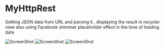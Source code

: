 # MyHttpRest
Getting JSON data from URL and parsing it , displaying the result in recycler view also using Facebook shimmer placeholder effect in the time of loading data 

![ScreenShot](https://image.ibb.co/i1O1W6/1_screenmyhhtp.png)
![ScreenShot](https://image.ibb.co/emq9Jm/2_screenmyhhtp.png)
![ScreenShot](https://image.ibb.co/h80n4R/3_screenmyhhtp.png)



